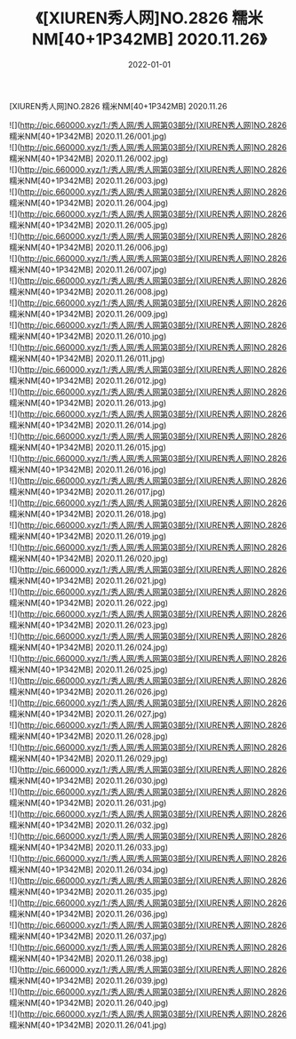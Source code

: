 ﻿---
layout: post
title:  《[XIUREN秀人网]NO.2826 糯米NM[40+1P342MB] 2020.11.26》
date:   2022-01-01
img: http://pic.660000.xyz/1:/秀人网/秀人网第03部分/[XIUREN秀人网]NO.2826 糯米NM[40+1P342MB] 2020.11.26/000.jpg
categories: [美女, 清纯, 唯美]
---

[XIUREN秀人网]NO.2826 糯米NM[40+1P342MB] 2020.11.26

 ![](http://pic.660000.xyz/1:/秀人网/秀人网第03部分/[XIUREN秀人网]NO.2826 糯米NM[40+1P342MB] 2020.11.26/001.jpg) <br>![](http://pic.660000.xyz/1:/秀人网/秀人网第03部分/[XIUREN秀人网]NO.2826 糯米NM[40+1P342MB] 2020.11.26/002.jpg) <br>![](http://pic.660000.xyz/1:/秀人网/秀人网第03部分/[XIUREN秀人网]NO.2826 糯米NM[40+1P342MB] 2020.11.26/003.jpg) <br>![](http://pic.660000.xyz/1:/秀人网/秀人网第03部分/[XIUREN秀人网]NO.2826 糯米NM[40+1P342MB] 2020.11.26/004.jpg) <br>![](http://pic.660000.xyz/1:/秀人网/秀人网第03部分/[XIUREN秀人网]NO.2826 糯米NM[40+1P342MB] 2020.11.26/005.jpg) <br>![](http://pic.660000.xyz/1:/秀人网/秀人网第03部分/[XIUREN秀人网]NO.2826 糯米NM[40+1P342MB] 2020.11.26/006.jpg) <br>![](http://pic.660000.xyz/1:/秀人网/秀人网第03部分/[XIUREN秀人网]NO.2826 糯米NM[40+1P342MB] 2020.11.26/007.jpg) <br>![](http://pic.660000.xyz/1:/秀人网/秀人网第03部分/[XIUREN秀人网]NO.2826 糯米NM[40+1P342MB] 2020.11.26/008.jpg) <br>![](http://pic.660000.xyz/1:/秀人网/秀人网第03部分/[XIUREN秀人网]NO.2826 糯米NM[40+1P342MB] 2020.11.26/009.jpg) <br>![](http://pic.660000.xyz/1:/秀人网/秀人网第03部分/[XIUREN秀人网]NO.2826 糯米NM[40+1P342MB] 2020.11.26/010.jpg) <br>![](http://pic.660000.xyz/1:/秀人网/秀人网第03部分/[XIUREN秀人网]NO.2826 糯米NM[40+1P342MB] 2020.11.26/011.jpg) <br>![](http://pic.660000.xyz/1:/秀人网/秀人网第03部分/[XIUREN秀人网]NO.2826 糯米NM[40+1P342MB] 2020.11.26/012.jpg) <br>![](http://pic.660000.xyz/1:/秀人网/秀人网第03部分/[XIUREN秀人网]NO.2826 糯米NM[40+1P342MB] 2020.11.26/013.jpg) <br>![](http://pic.660000.xyz/1:/秀人网/秀人网第03部分/[XIUREN秀人网]NO.2826 糯米NM[40+1P342MB] 2020.11.26/014.jpg) <br>![](http://pic.660000.xyz/1:/秀人网/秀人网第03部分/[XIUREN秀人网]NO.2826 糯米NM[40+1P342MB] 2020.11.26/015.jpg) <br>![](http://pic.660000.xyz/1:/秀人网/秀人网第03部分/[XIUREN秀人网]NO.2826 糯米NM[40+1P342MB] 2020.11.26/016.jpg) <br>![](http://pic.660000.xyz/1:/秀人网/秀人网第03部分/[XIUREN秀人网]NO.2826 糯米NM[40+1P342MB] 2020.11.26/017.jpg) <br>![](http://pic.660000.xyz/1:/秀人网/秀人网第03部分/[XIUREN秀人网]NO.2826 糯米NM[40+1P342MB] 2020.11.26/018.jpg) <br>![](http://pic.660000.xyz/1:/秀人网/秀人网第03部分/[XIUREN秀人网]NO.2826 糯米NM[40+1P342MB] 2020.11.26/019.jpg) <br>![](http://pic.660000.xyz/1:/秀人网/秀人网第03部分/[XIUREN秀人网]NO.2826 糯米NM[40+1P342MB] 2020.11.26/020.jpg) <br>![](http://pic.660000.xyz/1:/秀人网/秀人网第03部分/[XIUREN秀人网]NO.2826 糯米NM[40+1P342MB] 2020.11.26/021.jpg) <br>![](http://pic.660000.xyz/1:/秀人网/秀人网第03部分/[XIUREN秀人网]NO.2826 糯米NM[40+1P342MB] 2020.11.26/022.jpg) <br>![](http://pic.660000.xyz/1:/秀人网/秀人网第03部分/[XIUREN秀人网]NO.2826 糯米NM[40+1P342MB] 2020.11.26/023.jpg) <br>![](http://pic.660000.xyz/1:/秀人网/秀人网第03部分/[XIUREN秀人网]NO.2826 糯米NM[40+1P342MB] 2020.11.26/024.jpg) <br>![](http://pic.660000.xyz/1:/秀人网/秀人网第03部分/[XIUREN秀人网]NO.2826 糯米NM[40+1P342MB] 2020.11.26/025.jpg) <br>![](http://pic.660000.xyz/1:/秀人网/秀人网第03部分/[XIUREN秀人网]NO.2826 糯米NM[40+1P342MB] 2020.11.26/026.jpg) <br>![](http://pic.660000.xyz/1:/秀人网/秀人网第03部分/[XIUREN秀人网]NO.2826 糯米NM[40+1P342MB] 2020.11.26/027.jpg) <br>![](http://pic.660000.xyz/1:/秀人网/秀人网第03部分/[XIUREN秀人网]NO.2826 糯米NM[40+1P342MB] 2020.11.26/028.jpg) <br>![](http://pic.660000.xyz/1:/秀人网/秀人网第03部分/[XIUREN秀人网]NO.2826 糯米NM[40+1P342MB] 2020.11.26/029.jpg) <br>![](http://pic.660000.xyz/1:/秀人网/秀人网第03部分/[XIUREN秀人网]NO.2826 糯米NM[40+1P342MB] 2020.11.26/030.jpg) <br>![](http://pic.660000.xyz/1:/秀人网/秀人网第03部分/[XIUREN秀人网]NO.2826 糯米NM[40+1P342MB] 2020.11.26/031.jpg) <br>![](http://pic.660000.xyz/1:/秀人网/秀人网第03部分/[XIUREN秀人网]NO.2826 糯米NM[40+1P342MB] 2020.11.26/032.jpg) <br>![](http://pic.660000.xyz/1:/秀人网/秀人网第03部分/[XIUREN秀人网]NO.2826 糯米NM[40+1P342MB] 2020.11.26/033.jpg) <br>![](http://pic.660000.xyz/1:/秀人网/秀人网第03部分/[XIUREN秀人网]NO.2826 糯米NM[40+1P342MB] 2020.11.26/034.jpg) <br>![](http://pic.660000.xyz/1:/秀人网/秀人网第03部分/[XIUREN秀人网]NO.2826 糯米NM[40+1P342MB] 2020.11.26/035.jpg) <br>![](http://pic.660000.xyz/1:/秀人网/秀人网第03部分/[XIUREN秀人网]NO.2826 糯米NM[40+1P342MB] 2020.11.26/036.jpg) <br>![](http://pic.660000.xyz/1:/秀人网/秀人网第03部分/[XIUREN秀人网]NO.2826 糯米NM[40+1P342MB] 2020.11.26/037.jpg) <br>![](http://pic.660000.xyz/1:/秀人网/秀人网第03部分/[XIUREN秀人网]NO.2826 糯米NM[40+1P342MB] 2020.11.26/038.jpg) <br>![](http://pic.660000.xyz/1:/秀人网/秀人网第03部分/[XIUREN秀人网]NO.2826 糯米NM[40+1P342MB] 2020.11.26/039.jpg) <br>![](http://pic.660000.xyz/1:/秀人网/秀人网第03部分/[XIUREN秀人网]NO.2826 糯米NM[40+1P342MB] 2020.11.26/040.jpg) <br>![](http://pic.660000.xyz/1:/秀人网/秀人网第03部分/[XIUREN秀人网]NO.2826 糯米NM[40+1P342MB] 2020.11.26/041.jpg) <br>